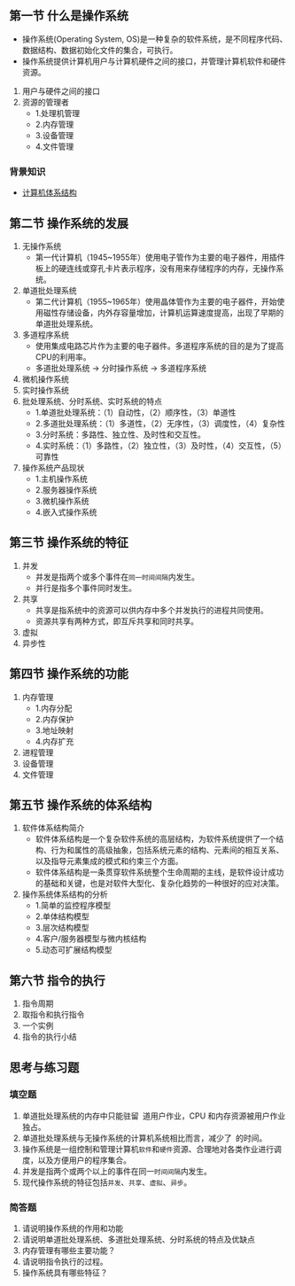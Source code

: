 ## 第一节 什么是操作系统

- 操作系统(Operating System, OS)是一种复杂的软件系统，是不同程序代码、数据结构、数据初始化文件的集合，可执行。
- 操作系统提供计算机用户与计算机硬件之间的接口，并管理计算机软件和硬件资源。

1. 用户与硬件之间的接口
2. 资源的管理者
    - 1.处理机管理
    - 2.内存管理
    - 3.设备管理
    - 4.文件管理

### 背景知识
- [计算机体系结构](https://lulaoshi.info/gpu/gpu-basic/computer-arch.html)

## 第二节 操作系统的发展
1. 无操作系统
    - 第一代计算机（1945~1955年）使用电子管作为主要的电子器件，用插件板上的硬连线或穿孔卡片表示程序，没有用来存储程序的内存，无操作系统。
2. 单道批处理系统
    - 第二代计算机（1955~1965年）使用晶体管作为主要的电子器件，开始使用磁性存储设备，内外存容量增加，计算机运算速度提高，出现了早期的单道批处理系统。
3. 多道程序系统
    - 使用集成电路芯片作为主要的电子器件。多道程序系统的目的是为了提高CPU的利用率。
    - 多道批处理系统 -> 分时操作系统 -> 多道程序系统
4. 微机操作系统
5. 实时操作系统
6. 批处理系统、分时系统、实时系统的特点
    - 1.单道批处理系统：（1）自动性，（2）顺序性，（3）单道性
    - 2.多道批处理系统：（1）多道性，（2）无序性，（3）调度性，（4）复杂性
    - 3.分时系统：多路性、独立性、及时性和交互性。
    - 4.实时系统：（1）多路性，（2）独立性，（3）及时性，（4）交互性，（5）可靠性
7. 操作系统产品现状
    - 1.主机操作系统
    - 2.服务器操作系统
    - 3.微机操作系统
    - 4.嵌入式操作系统

## 第三节 操作系统的特征

1. 并发
   - 并发是指两个或多个事件在`同一时间间隔`内发生。
   - 并行是指多个事件同时发生。
2. 共享
   - 共享是指系统中的资源可以供内存中多个并发执行的进程共同使用。
   - 资源共享有两种方式，即互斥共享和同时共享。
3. 虚拟
4. 异步性

## 第四节 操作系统的功能

1. 内存管理
   - 1.内存分配
   - 2.内存保护
   - 3.地址映射
   - 4.内存扩充
2. 进程管理
3. 设备管理
4. 文件管理

## 第五节 操作系统的体系结构

1. 软件体系结构简介
   - 软件体系结构是一个复杂软件系统的高层结构，为软件系统提供了一个结构、行为和属性的高级抽象，包括系统元素的结构、元素间的相互关系、以及指导元素集成的模式和约束三个方面。
   - 软件体系结构是一条贯穿软件系统整个生命周期的主线，是软件设计成功的基础和关键，也是对软件大型化、复杂化趋势的一种很好的应对决策。
2. 操作系统体系结构的分析
   - 1.简单的监控程序模型
   - 2.单体结构模型
   - 3.层次结构模型
   - 4.客户/服务器模型与微内核结构
   - 5.动态可扩展结构模型

## 第六节 指令的执行

1. 指令周期
2. 取指令和执行指令
3. 一个实例
4. 指令的执行小结

## 思考与练习题

### 填空题

1. 单道批处理系统的内存中只能驻留` `道用户作业，CPU 和内存资源被用户作业独占。
2. 单道批处理系统与无操作系统的计算机系统相比而言，减少了` `的时间。
3. 操作系统是一组控制和管理计算机`软件`和`硬件`资源、合理地对各类作业进行调度，以及方便用户的程序集合。
4. 并发是指两个或两个以上的事件在同一`时间间隔`内发生。
5. 现代操作系统的特征包括`并发`、`共享`、`虚拟`、`异步`。

### 简答题

1. 请说明操作系统的作用和功能
2. 请说明单道批处理系统、多道批处理系统、分时系统的特点及优缺点
3. 内存管理有哪些主要功能？
4. 请说明指令执行的过程。
5. 操作系统具有哪些特征？
